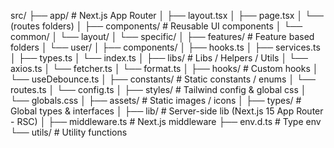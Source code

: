 src/
├── app/ # Next.js App Router
│ ├── layout.tsx
│ ├── page.tsx
│ └── (routes folders)
│
├── components/ # Reusable UI components
│ └── common/
│ └── layout/
│ └── specific/
│
├── features/ # Feature based folders
│ └── user/
│ ├── components/
│ ├── hooks.ts
│ ├── services.ts
│ ├── types.ts
│ └── index.ts
│
├── libs/ # Libs / Helpers / Utils
│ └── axios.ts
│ └── fetcher.ts
│ └── format.ts
│
├── hooks/ # Custom hooks
│ └── useDebounce.ts
│
├── constants/ # Static constants / enums
│ └── routes.ts
│ └── config.ts
│
├── styles/ # Tailwind config & global css
│ └── globals.css
│
├── assets/ # Static images / icons
│
├── types/ # Global types & interfaces
│
├── lib/ # Server-side lib (Next.js 15 App Router - RSC)
│
├── middleware.ts # Next.js middleware
├── env.d.ts # Type env
└── utils/ # Utility functions
